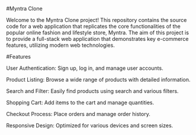#Myntra Clone


Welcome to the Myntra Clone project! This repository contains the source code for a web application that replicates the core functionalities of the popular online fashion and lifestyle store, Myntra. The aim of this project is to provide a full-stack web application that demonstrates key e-commerce features, utilizing modern web technologies.



#Features


User Authentication: Sign up, log in, and manage user accounts.

Product Listing: Browse a wide range of products with detailed information.

Search and Filter: Easily find products using search and various filters.

Shopping Cart: Add items to the cart and manage quantities.

Checkout Process: Place orders and manage order history.

Responsive Design: Optimized for various devices and screen sizes.

